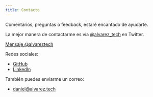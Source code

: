 ```yaml
---
title: Contacto
---
```

Comentarios, preguntas o feedback, estaré encantado de ayudarte.

La mejor manera de contactarme es vía [@alvarez_tech](https://twitter.com/alvarez_tech) en Twitter.

<a href="https://twitter.com/messages/compose?recipient_id=233763623&ref_src=twsrc%5Etfw" class="twitter-dm-button" data-size="large" data-lang="es" data-screen-name="alvarez_tech" data-show-count="false">Mensaje @alvareztech</a><script async src="https://platform.twitter.com/widgets.js" charset="utf-8"></script><p></p>

Redes sociales:

* [GitHub](https://github.com/alvareztech)
* [LinkedIn](https://www.linkedin.com/in/alvareztech/)

También puedes enviarme un correo:

* [daniel@alvarez.tech](mailto:daniel@alvarez.tech)
